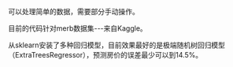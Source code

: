 可以处理简单的数据，需要部分手动操作。

目前的代码针对merb数据集---来自Kaggle。

从sklearn安装了多种回归模型，目前效果最好的是极端随机树回归模型（ExtraTreesRegressor），预测房价的误差最少可以到14.5%。
